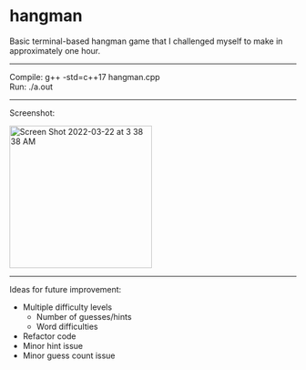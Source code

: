 # hangman
Basic terminal-based hangman game that I challenged myself to make in approximately one hour.
___
Compile: g++ -std=c++17 hangman.cpp  
Run: ./a.out
___
Screenshot:  

<img width="250" alt="Screen Shot 2022-03-22 at 3 38 38 AM" src="https://user-images.githubusercontent.com/48075045/159451720-6eec9d24-2bd4-4abd-8ff2-f181c39c56ff.png">

___
Ideas for future improvement:
- Multiple difficulty levels 
  - Number of guesses/hints
  - Word difficulties
- Refactor code
- Minor hint issue  
- Minor guess count issue
